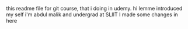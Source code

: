 this readme file for git course, that i doing in udemy.
hi lemme introduced my self i'm abdul malik and undergrad at SLIIT
I made some changes in here

